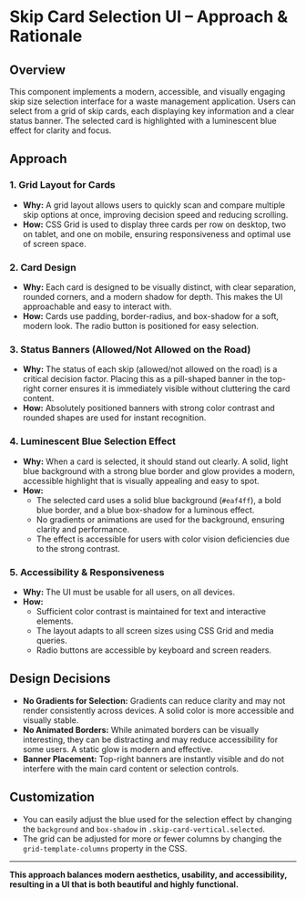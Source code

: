 # Skip Card Selection UI – Approach & Rationale

## Overview
This component implements a modern, accessible, and visually engaging skip size selection interface for a waste management application. Users can select from a grid of skip cards, each displaying key information and a clear status banner. The selected card is highlighted with a luminescent blue effect for clarity and focus.

## Approach

### 1. **Grid Layout for Cards**
- **Why:** A grid layout allows users to quickly scan and compare multiple skip options at once, improving decision speed and reducing scrolling.
- **How:** CSS Grid is used to display three cards per row on desktop, two on tablet, and one on mobile, ensuring responsiveness and optimal use of screen space.

### 2. **Card Design**
- **Why:** Each card is designed to be visually distinct, with clear separation, rounded corners, and a modern shadow for depth. This makes the UI approachable and easy to interact with.
- **How:** Cards use padding, border-radius, and box-shadow for a soft, modern look. The radio button is positioned for easy selection.

### 3. **Status Banners (Allowed/Not Allowed on the Road)**
- **Why:** The status of each skip (allowed/not allowed on the road) is a critical decision factor. Placing this as a pill-shaped banner in the top-right corner ensures it is immediately visible without cluttering the card content.
- **How:** Absolutely positioned banners with strong color contrast and rounded shapes are used for instant recognition.

### 4. **Luminescent Blue Selection Effect**
- **Why:** When a card is selected, it should stand out clearly. A solid, light blue background with a strong blue border and glow provides a modern, accessible highlight that is visually appealing and easy to spot.
- **How:**
  - The selected card uses a solid blue background (`#eaf4ff`), a bold blue border, and a blue box-shadow for a luminous effect.
  - No gradients or animations are used for the background, ensuring clarity and performance.
  - The effect is accessible for users with color vision deficiencies due to the strong contrast.

### 5. **Accessibility & Responsiveness**
- **Why:** The UI must be usable for all users, on all devices.
- **How:**
  - Sufficient color contrast is maintained for text and interactive elements.
  - The layout adapts to all screen sizes using CSS Grid and media queries.
  - Radio buttons are accessible by keyboard and screen readers.

## Design Decisions
- **No Gradients for Selection:** Gradients can reduce clarity and may not render consistently across devices. A solid color is more accessible and visually stable.
- **No Animated Borders:** While animated borders can be visually interesting, they can be distracting and may reduce accessibility for some users. A static glow is modern and effective.
- **Banner Placement:** Top-right banners are instantly visible and do not interfere with the main card content or selection controls.

## Customization
- You can easily adjust the blue used for the selection effect by changing the `background` and `box-shadow` in `.skip-card-vertical.selected`.
- The grid can be adjusted for more or fewer columns by changing the `grid-template-columns` property in the CSS.

---

**This approach balances modern aesthetics, usability, and accessibility, resulting in a UI that is both beautiful and highly functional.** 